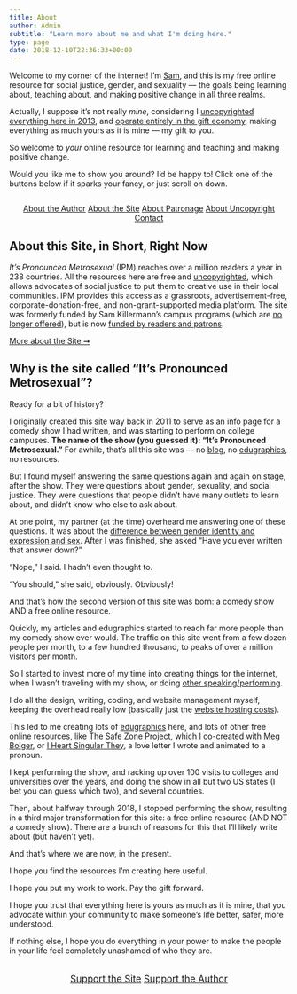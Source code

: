 ```yaml
---
title: About
author: Admin
subtitle: "Learn more about me and what I'm doing here."
type: page
date: 2018-12-10T22:36:33+00:00
---
```

Welcome to my corner of the internet! I&#8217;m [Sam][1], and this is my free online resource for social justice, gender, and sexuality &#8212; the goals being learning about, teaching about, and making positive change in all three realms.

Actually, I suppose it&#8217;s not really&nbsp;_mine_, considering I [uncopyrighted everything here in 2013][2], and [operate entirely in the gift economy][3], making everything as much yours as it is mine &#8212; my gift to you.

So welcome to&nbsp;_your_&nbsp;online resource for learning and teaching and making positive change.

Would you like me to show you around? I&#8217;d be happy to! Click one of the buttons below if it sparks your fancy, or just scroll on down.

<div class="button-stack" style="margin: 2em auto; text-align: center;">
  <a class="button button-white" href="/about/about-sam-killermann/">About the Author</a>
  <a class="button button-white" href="/about/about-the-blog/">About the Site</a>
  <a class="button button-white" href="/patronize/#what-is-patronage-all-about">About Patronage</a>
  <a class="button button-white" href="/uncopyright/">About Uncopyright</a>
  <a class="button button-white" href="/contact/">Contact</a>
</div>

## About this Site, in Short, Right Now

_It&#8217;s Pronounced Metrosexual_ (IPM) reaches over a million readers a year in 238 countries. All the resources here are free and [uncopyrighted][2], which allows advocates of social justice to put them to creative use in their local communities. IPM provides this access&nbsp;as a grassroots, advertisement-free, corporate-donation-free, and non-grant-supported media platform. The site was formerly funded by Sam Killermann&#8217;s campus programs (which are [no longer offered][7]), but is now&nbsp;<a href="/support/" target="_blank" rel="noreferrer noopener" aria-label="funded by readers and patrons (opens in a new tab)">funded by readers and patrons</a>.

<p>
  <a href="/about/about-the-blog/" class="alt-font highlight">More about the Site &#10142;</a>
</p>

## Why is the site called &#8220;It&#8217;s Pronounced Metrosexual&#8221;?

Ready for a bit of history?

I originally created this site way back in 2011 to serve as an info page for a comedy show I had written, and was starting to perform on college campuses. **The name of the show (you guessed it): &#8220;It&#8217;s Pronounced Metrosexual.&#8221;** For awhile, that&#8217;s all this site was &#8212; no [blog][8], no [edugraphics][9], no resources.

But I found myself answering the same questions again and again on stage, after the show. They were questions about gender, sexuality, and social justice. They were questions that people didn&#8217;t have many outlets to learn about, and didn&#8217;t know who else to ask about.

At one point, my partner (at the time) overheard me answering one of these questions. It was about the [difference between gender identity and expression and sex][10]. After I was finished, she asked &#8220;Have you ever written that answer down?&#8221;

&#8220;Nope,&#8221; I said. I hadn&#8217;t even thought to.

&#8220;You should,&#8221; she said, obviously. Obviously!

And that&#8217;s how the second version of this site was born: a comedy show AND a free online resource.

Quickly, my articles and edugraphics started to reach far more people than my comedy show ever would. The traffic on this site went from a few dozen people per month, to a few hundred thousand, to peaks of over a million visitors per month.

So I started to invest more of my time into creating things for the internet, when I wasn&#8217;t traveling with my show, or doing [other speaking/performing][11].

I do all the design, writing, coding, and website management myself, keeping the overhead really low (basically just the [website hosting costs][12]).

This led to me creating lots of [edugraphics][9] here, and lots of other free online resources, like [The Safe Zone Project][13], which I co-created with [Meg Bolger](https://megbolger.com), or [I Heart Singular They][14], a love letter I wrote and animated to a pronoun.

I kept performing the show, and racking up over 100 visits to colleges and universities over the years, and doing the show in all but two US states (I bet you can guess which two), and several countries.

Then, about halfway through 2018, I stopped performing the show, resulting in a third major transformation for this site: a free online resource (AND NOT a comedy show). There are a bunch of reasons for this that I&#8217;ll likely write about (but haven&#8217;t yet).

And that&#8217;s where we are now, in the present.

I hope you find the resources I&#8217;m creating here useful.

I hope you put my work to work. Pay the gift forward.

I hope you trust that everything here is yours as much as it is mine, that you advocate within your community to make someone&#8217;s life better, safer, more understood.

If nothing else, I hope you do everything in your power to make the people in your life feel completely unashamed of who they are.

<div style="margin: 2em auto; text-align: center; font-size: 1.2em;">
  <a class="button" href="https://www.itspronouncedmetrosexual.com/support">Support the Site</a> <a class="button" href="https://www.itspronouncedmetrosexual.com/support/author">Support the Author</a>
</div>

 [1]: /about-sam-killermann/
 [2]: /2013/11/uncopyright/
 [3]: /gift-economy/
 [4]: /about/about-the-blog/
 [5]: /about/about-sam-killermann/
 [6]: /2018/09/the-state-of-this-site-or-funding-online-work-in-2018-an-infographic/
 [7]: /campus-programs/
 [8]: /all-articles/
 [9]: /edugraphics-printables/
 [10]: /2011/11/breaking-through-the-binary-gender-explained-using-continuums/
 [11]: https://samtalkto.us
 [12]: https://www.patreon.com/posts/i-migrated-ipms-16260203
 [13]: https://thesafezoneproject.com
 [14]: https://iheartsingularthey.com
